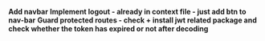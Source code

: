 **Add navbar**
**Implement logout - already in context file - just add btn to nav-bar**
**Guard protected routes - check + install jwt related package and check whether the token has expired or not after
decoding**